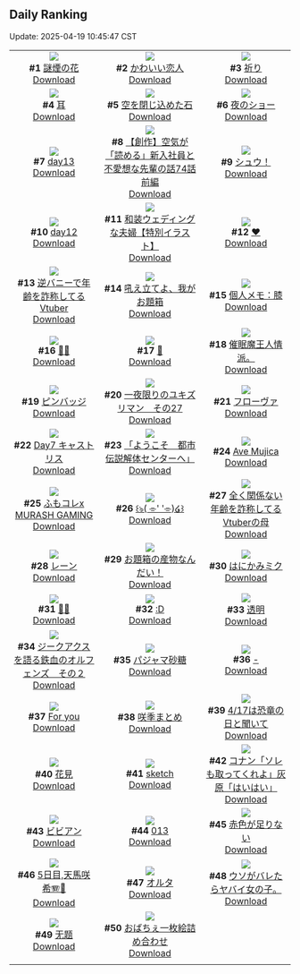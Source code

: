 ## Daily Ranking
Update: 2025-04-19 10:45:47 CST

|      |      |      |
| :----: | :----: | :----: |
| ![](https://i.pixiv.re/c/240x480/img-master/img/2025/04/16/00/00/11/129348960_p0_master1200.jpg)<br>**#1** [謎煙の花](https://www.pixiv.net/artworks/129348960)<br>[Download](https://i.pixiv.re/img-original/img/2025/04/16/00/00/11/129348960_p0.jpg) | ![](https://i.pixiv.re/c/240x480/img-master/img/2025/04/16/00/16/50/129349981_p0_master1200.jpg)<br>**#2** [かわいい恋人](https://www.pixiv.net/artworks/129349981)<br>[Download](https://i.pixiv.re/img-original/img/2025/04/16/00/16/50/129349981_p0.jpg) | ![](https://i.pixiv.re/c/240x480/img-master/img/2025/04/16/00/00/14/129348988_p0_master1200.jpg)<br>**#3** [祈り](https://www.pixiv.net/artworks/129348988)<br>[Download](https://i.pixiv.re/img-original/img/2025/04/16/00/00/14/129348988_p0.jpg) |
| ![](https://i.pixiv.re/c/240x480/img-master/img/2025/04/16/20/30/02/129373280_p0_master1200.jpg)<br>**#4** [耳](https://www.pixiv.net/artworks/129373280)<br>[Download](https://i.pixiv.re/img-original/img/2025/04/16/20/30/02/129373280_p0.png) | ![](https://i.pixiv.re/c/240x480/img-master/img/2025/04/17/00/00/11/129381783_p0_master1200.jpg)<br>**#5** [空を閉じ込めた石](https://www.pixiv.net/artworks/129381783)<br>[Download](https://i.pixiv.re/img-original/img/2025/04/17/00/00/11/129381783_p0.jpg) | ![](https://i.pixiv.re/c/240x480/img-master/img/2025/04/16/00/00/19/129349026_p0_master1200.jpg)<br>**#6** [夜のショー](https://www.pixiv.net/artworks/129349026)<br>[Download](https://i.pixiv.re/img-original/img/2025/04/16/00/00/19/129349026_p0.png) |
| ![](https://i.pixiv.re/c/240x480/img-master/img/2025/04/16/01/51/18/129352823_p0_master1200.jpg)<br>**#7** [day13](https://www.pixiv.net/artworks/129352823)<br>[Download](https://i.pixiv.re/img-original/img/2025/04/16/01/51/18/129352823_p0.jpg) | ![](https://i.pixiv.re/c/240x480/img-master/img/2025/04/17/18/59/22/129403302_p0_master1200.jpg)<br>**#8** [【創作】空気が「読める」新入社員と不愛想な先輩の話74話前編](https://www.pixiv.net/artworks/129403302)<br>[Download](https://i.pixiv.re/img-original/img/2025/04/17/18/59/22/129403302_p0.jpg) | ![](https://i.pixiv.re/c/240x480/img-master/img/2025/04/16/22/14/09/129377599_p0_master1200.jpg)<br>**#9** [シュウ！](https://www.pixiv.net/artworks/129377599)<br>[Download](https://i.pixiv.re/img-original/img/2025/04/16/22/14/09/129377599_p0.jpg) |
| ![](https://i.pixiv.re/c/240x480/img-master/img/2025/04/16/01/49/40/129352794_p0_master1200.jpg)<br>**#10** [day12](https://www.pixiv.net/artworks/129352794)<br>[Download](https://i.pixiv.re/img-original/img/2025/04/16/01/49/40/129352794_p0.jpg) | ![](https://i.pixiv.re/c/240x480/img-master/img/2025/04/16/00/10/26/129349728_p0_master1200.jpg)<br>**#11** [和装ウェディングな夫婦【特別イラスト】](https://www.pixiv.net/artworks/129349728)<br>[Download](https://i.pixiv.re/img-original/img/2025/04/16/00/10/26/129349728_p0.jpg) | ![](https://i.pixiv.re/c/240x480/img-master/img/2025/04/17/00/16/09/129382811_p0_master1200.jpg)<br>**#12** [♥](https://www.pixiv.net/artworks/129382811)<br>[Download](https://i.pixiv.re/img-original/img/2025/04/17/00/16/09/129382811_p0.jpg) |
| ![](https://i.pixiv.re/c/240x480/img-master/img/2025/04/16/21/12/36/129375018_p0_master1200.jpg)<br>**#13** [逆バニーで年齢を詐称してるVtuber](https://www.pixiv.net/artworks/129375018)<br>[Download](https://i.pixiv.re/img-original/img/2025/04/16/21/12/36/129375018_p0.png) | ![](https://i.pixiv.re/c/240x480/img-master/img/2025/04/17/12/02/25/129394815_p0_master1200.jpg)<br>**#14** [吼え立てよ、我がお題箱](https://www.pixiv.net/artworks/129394815)<br>[Download](https://i.pixiv.re/img-original/img/2025/04/17/12/02/25/129394815_p0.jpg) | ![](https://i.pixiv.re/c/240x480/img-master/img/2025/04/17/06/00/06/129389330_p0_master1200.jpg)<br>**#15** [個人メモ：膝](https://www.pixiv.net/artworks/129389330)<br>[Download](https://i.pixiv.re/img-original/img/2025/04/17/06/00/06/129389330_p0.jpg) |
| ![](https://i.pixiv.re/c/240x480/img-master/img/2025/04/16/00/00/07/129348929_p0_master1200.jpg)<br>**#16** [🩵🩷](https://www.pixiv.net/artworks/129348929)<br>[Download](https://i.pixiv.re/img-original/img/2025/04/16/00/00/07/129348929_p0.png) | ![](https://i.pixiv.re/c/240x480/img-master/img/2025/04/17/17/03/44/129400136_p0_master1200.jpg)<br>**#17** [🌸](https://www.pixiv.net/artworks/129400136)<br>[Download](https://i.pixiv.re/img-original/img/2025/04/17/17/03/44/129400136_p0.png) | ![](https://i.pixiv.re/c/240x480/img-master/img/2025/04/16/07/19/02/129357614_p0_master1200.jpg)<br>**#18** [催眠魔王人情派。](https://www.pixiv.net/artworks/129357614)<br>[Download](https://i.pixiv.re/img-original/img/2025/04/16/07/19/02/129357614_p0.jpg) |
| ![](https://i.pixiv.re/c/240x480/img-master/img/2025/04/16/21/24/30/129375472_p0_master1200.jpg)<br>**#19** [ピンバッジ](https://www.pixiv.net/artworks/129375472)<br>[Download](https://i.pixiv.re/img-original/img/2025/04/16/21/24/30/129375472_p0.png) | ![](https://i.pixiv.re/c/240x480/img-master/img/2025/04/16/13/56/06/129363753_p0_master1200.jpg)<br>**#20** [一夜限りのユキズリマン　その27](https://www.pixiv.net/artworks/129363753)<br>[Download](https://i.pixiv.re/img-original/img/2025/04/16/13/56/06/129363753_p0.png) | ![](https://i.pixiv.re/c/240x480/img-master/img/2025/04/16/16/05/40/129365688_p0_master1200.jpg)<br>**#21** [フローヴァ](https://www.pixiv.net/artworks/129365688)<br>[Download](https://i.pixiv.re/img-original/img/2025/04/16/16/05/40/129365688_p0.png) |
| ![](https://i.pixiv.re/c/240x480/img-master/img/2025/04/16/01/57/58/129352973_p0_master1200.jpg)<br>**#22** [Day7 キャストリス](https://www.pixiv.net/artworks/129352973)<br>[Download](https://i.pixiv.re/img-original/img/2025/04/16/01/57/58/129352973_p0.jpg) | ![](https://i.pixiv.re/c/240x480/img-master/img/2025/04/16/17/49/54/129368217_p0_master1200.jpg)<br>**#23** [「ようこそ　都市伝説解体センターへ」](https://www.pixiv.net/artworks/129368217)<br>[Download](https://i.pixiv.re/img-original/img/2025/04/16/17/49/54/129368217_p0.jpg) | ![](https://i.pixiv.re/c/240x480/img-master/img/2025/04/16/17/03/51/129367217_p0_master1200.jpg)<br>**#24** [Ave Mujica](https://www.pixiv.net/artworks/129367217)<br>[Download](https://i.pixiv.re/img-original/img/2025/04/16/17/03/51/129367217_p0.png) |
| ![](https://i.pixiv.re/c/240x480/img-master/img/2025/04/16/00/00/12/129348969_p0_master1200.jpg)<br>**#25** [ふもコレx MURASH GAMING](https://www.pixiv.net/artworks/129348969)<br>[Download](https://i.pixiv.re/img-original/img/2025/04/16/00/00/12/129348969_p0.jpg) | ![](https://i.pixiv.re/c/240x480/img-master/img/2025/04/16/00/00/25/129349064_p0_master1200.jpg)<br>**#26** [꒰ঌ( ⌯' '⌯)໒꒱](https://www.pixiv.net/artworks/129349064)<br>[Download](https://i.pixiv.re/img-original/img/2025/04/16/00/00/25/129349064_p0.jpg) | ![](https://i.pixiv.re/c/240x480/img-master/img/2025/04/17/21/27/04/129408462_p0_master1200.jpg)<br>**#27** [全く関係ない年齢を詐称してるVtuberの母](https://www.pixiv.net/artworks/129408462)<br>[Download](https://i.pixiv.re/img-original/img/2025/04/17/21/27/04/129408462_p0.png) |
| ![](https://i.pixiv.re/c/240x480/img-master/img/2025/04/17/12/11/17/129394965_p0_master1200.jpg)<br>**#28** [レーン](https://www.pixiv.net/artworks/129394965)<br>[Download](https://i.pixiv.re/img-original/img/2025/04/17/12/11/17/129394965_p0.png) | ![](https://i.pixiv.re/c/240x480/img-master/img/2025/04/17/12/05/27/129394870_p0_master1200.jpg)<br>**#29** [お題箱の産物なんだい！](https://www.pixiv.net/artworks/129394870)<br>[Download](https://i.pixiv.re/img-original/img/2025/04/17/12/05/27/129394870_p0.jpg) | ![](https://i.pixiv.re/c/240x480/img-master/img/2025/04/17/00/00/06/129381740_p0_master1200.jpg)<br>**#30** [はにかみミク](https://www.pixiv.net/artworks/129381740)<br>[Download](https://i.pixiv.re/img-original/img/2025/04/17/00/00/06/129381740_p0.png) |
| ![](https://i.pixiv.re/c/240x480/img-master/img/2025/04/17/12/51/47/129395638_p0_master1200.jpg)<br>**#31** [💙💙](https://www.pixiv.net/artworks/129395638)<br>[Download](https://i.pixiv.re/img-original/img/2025/04/17/12/51/47/129395638_p0.jpg) | ![](https://i.pixiv.re/c/240x480/img-master/img/2025/04/17/13/31/16/129396279_p0_master1200.jpg)<br>**#32** [:D](https://www.pixiv.net/artworks/129396279)<br>[Download](https://i.pixiv.re/img-original/img/2025/04/17/13/31/16/129396279_p0.jpg) | ![](https://i.pixiv.re/c/240x480/img-master/img/2025/04/16/18/18/38/129369181_p0_master1200.jpg)<br>**#33** [透明](https://www.pixiv.net/artworks/129369181)<br>[Download](https://i.pixiv.re/img-original/img/2025/04/16/18/18/38/129369181_p0.jpg) |
| ![](https://i.pixiv.re/c/240x480/img-master/img/2025/04/16/04/57/40/129351277_p0_master1200.jpg)<br>**#34** [ジークアクスを語る鉄血のオルフェンズ　その２](https://www.pixiv.net/artworks/129351277)<br>[Download](https://i.pixiv.re/img-original/img/2025/04/16/04/57/40/129351277_p0.jpg) | ![](https://i.pixiv.re/c/240x480/img-master/img/2025/04/16/17/09/50/129367334_p0_master1200.jpg)<br>**#35** [パジャマ砂糖](https://www.pixiv.net/artworks/129367334)<br>[Download](https://i.pixiv.re/img-original/img/2025/04/16/17/09/50/129367334_p0.png) | ![](https://i.pixiv.re/c/240x480/img-master/img/2025/04/16/00/00/19/129349030_p0_master1200.jpg)<br>**#36** [-](https://www.pixiv.net/artworks/129349030)<br>[Download](https://i.pixiv.re/img-original/img/2025/04/16/00/00/19/129349030_p0.jpg) |
| ![](https://i.pixiv.re/c/240x480/img-master/img/2025/04/16/18/50/17/129370040_p0_master1200.jpg)<br>**#37** [For you](https://www.pixiv.net/artworks/129370040)<br>[Download](https://i.pixiv.re/img-original/img/2025/04/16/18/50/17/129370040_p0.png) | ![](https://i.pixiv.re/c/240x480/img-master/img/2025/04/16/00/00/06/129348919_p0_master1200.jpg)<br>**#38** [咲季まとめ](https://www.pixiv.net/artworks/129348919)<br>[Download](https://i.pixiv.re/img-original/img/2025/04/16/00/00/06/129348919_p0.png) | ![](https://i.pixiv.re/c/240x480/img-master/img/2025/04/17/20/13/50/129405877_p0_master1200.jpg)<br>**#39** [4/17は恐竜の日と聞いて](https://www.pixiv.net/artworks/129405877)<br>[Download](https://i.pixiv.re/img-original/img/2025/04/17/20/13/50/129405877_p0.png) |
| ![](https://i.pixiv.re/c/240x480/img-master/img/2025/04/16/00/00/08/129348939_p0_master1200.jpg)<br>**#40** [花見](https://www.pixiv.net/artworks/129348939)<br>[Download](https://i.pixiv.re/img-original/img/2025/04/16/00/00/08/129348939_p0.png) | ![](https://i.pixiv.re/c/240x480/img-master/img/2025/04/16/00/42/36/129350949_p0_master1200.jpg)<br>**#41** [sketch](https://www.pixiv.net/artworks/129350949)<br>[Download](https://i.pixiv.re/img-original/img/2025/04/16/00/42/36/129350949_p0.png) | ![](https://i.pixiv.re/c/240x480/img-master/img/2025/04/16/16/28/12/129366468_p0_master1200.jpg)<br>**#42** [コナン「ソレも取ってくれよ」灰原「はいはい」](https://www.pixiv.net/artworks/129366468)<br>[Download](https://i.pixiv.re/img-original/img/2025/04/16/16/28/12/129366468_p0.jpg) |
| ![](https://i.pixiv.re/c/240x480/img-master/img/2025/04/16/00/00/31/129349095_p0_master1200.jpg)<br>**#43** [ビビアン](https://www.pixiv.net/artworks/129349095)<br>[Download](https://i.pixiv.re/img-original/img/2025/04/16/00/00/31/129349095_p0.png) | ![](https://i.pixiv.re/c/240x480/img-master/img/2025/04/16/00/00/14/129348993_p0_master1200.jpg)<br>**#44** [013](https://www.pixiv.net/artworks/129348993)<br>[Download](https://i.pixiv.re/img-original/img/2025/04/16/00/00/14/129348993_p0.jpg) | ![](https://i.pixiv.re/c/240x480/img-master/img/2025/04/16/16/10/58/129366157_p0_master1200.jpg)<br>**#45** [赤色が足りない](https://www.pixiv.net/artworks/129366157)<br>[Download](https://i.pixiv.re/img-original/img/2025/04/16/16/10/58/129366157_p0.jpg) |
| ![](https://i.pixiv.re/c/240x480/img-master/img/2025/04/16/02/03/44/129353134_p0_master1200.jpg)<br>**#46** [5日目,天馬咲希🪗🎹](https://www.pixiv.net/artworks/129353134)<br>[Download](https://i.pixiv.re/img-original/img/2025/04/16/02/03/44/129353134_p0.jpg) | ![](https://i.pixiv.re/c/240x480/img-master/img/2025/04/16/00/00/08/129348942_p0_master1200.jpg)<br>**#47** [オルタ](https://www.pixiv.net/artworks/129348942)<br>[Download](https://i.pixiv.re/img-original/img/2025/04/16/00/00/08/129348942_p0.jpg) | ![](https://i.pixiv.re/c/240x480/img-master/img/2025/04/16/02/40/16/129353836_p0_master1200.jpg)<br>**#48** [ウソがバレたらヤバイ女の子。](https://www.pixiv.net/artworks/129353836)<br>[Download](https://i.pixiv.re/img-original/img/2025/04/16/02/40/16/129353836_p0.jpg) |
| ![](https://i.pixiv.re/c/240x480/img-master/img/2025/04/16/21/14/13/129375089_p0_master1200.jpg)<br>**#49** [无题](https://www.pixiv.net/artworks/129375089)<br>[Download](https://i.pixiv.re/img-original/img/2025/04/16/21/14/13/129375089_p0.png) | ![](https://i.pixiv.re/c/240x480/img-master/img/2025/04/16/12/00/41/129361856_p0_master1200.jpg)<br>**#50** [おばちぇ一枚絵詰め合わせ](https://www.pixiv.net/artworks/129361856)<br>[Download](https://i.pixiv.re/img-original/img/2025/04/16/12/00/41/129361856_p0.png) |
|      |
